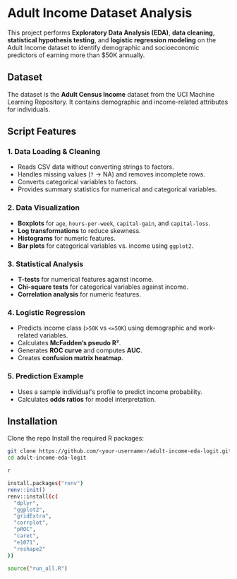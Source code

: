 # Adult Income Dataset Analysis

This project performs **Exploratory Data Analysis (EDA)**, **data cleaning**, **statistical hypothesis testing**, and **logistic regression modeling** on the Adult Income dataset to identify demographic and socioeconomic predictors of earning more than $50K annually.

## Dataset
The dataset is the **Adult Census Income** dataset from the UCI Machine Learning Repository. It contains demographic and income-related attributes for individuals.

## Script Features

### 1. **Data Loading & Cleaning**
- Reads CSV data without converting strings to factors.
- Handles missing values (`?` → NA) and removes incomplete rows.
- Converts categorical variables to factors.
- Provides summary statistics for numerical and categorical variables.

### 2. **Data Visualization**
- **Boxplots** for `age`, `hours-per-week`, `capital-gain`, and `capital-loss`.
- **Log transformations** to reduce skewness.
- **Histograms** for numeric features.
- **Bar plots** for categorical variables vs. income using `ggplot2`.

### 3. **Statistical Analysis**
- **T-tests** for numerical features against income.
- **Chi-square tests** for categorical variables against income.
- **Correlation analysis** for numeric features.

### 4. **Logistic Regression**
- Predicts income class (`>50K` vs `<=50K`) using demographic and work-related variables.
- Calculates **McFadden’s pseudo R²**.
- Generates **ROC curve** and computes **AUC**.
- Creates **confusion matrix heatmap**.

### 5. **Prediction Example**
- Uses a sample individual's profile to predict income probability.
- Calculates **odds ratios** for model interpretation.

## Installation

Clone the repo  Install the required R packages:

```bash
git clone https://github.com/<your-username>/adult-income-eda-logit.git
cd adult-income-eda-logit

r

install.packages("renv")
renv::init()
renv::install(c(
  "dplyr",
  "ggplot2",
  "gridExtra",
  "corrplot",
  "pROC",
  "caret",
  "e1071",
  "reshape2"
))

source("run_all.R")










